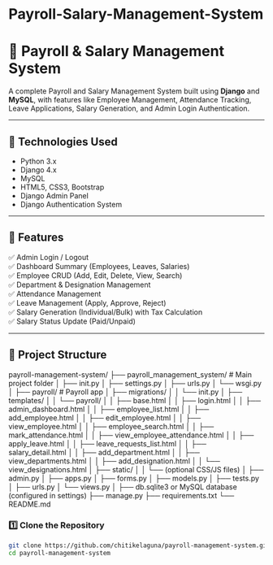 # Payroll-Salary-Management-System
# 🧾 Payroll & Salary Management System

A complete Payroll and Salary Management System built using **Django** and **MySQL**, with features like Employee Management, Attendance Tracking, Leave Applications, Salary Generation, and Admin Login Authentication.

---

## 🔧 Technologies Used

- Python 3.x  
- Django 4.x  
- MySQL  
- HTML5, CSS3, Bootstrap  
- Django Admin Panel  
- Django Authentication System  

---

## 📁 Features

✅ Admin Login / Logout  
✅ Dashboard Summary (Employees, Leaves, Salaries)  
✅ Employee CRUD (Add, Edit, Delete, View, Search)  
✅ Department & Designation Management  
✅ Attendance Management  
✅ Leave Management (Apply, Approve, Reject)  
✅ Salary Generation (Individual/Bulk) with Tax Calculation  
✅ Salary Status Update (Paid/Unpaid)

---

## 📂 Project Structure

payroll-management-system/
├── payroll_management_system/ # Main project folder
│ ├── init.py
│ ├── settings.py
│ ├── urls.py
│ └── wsgi.py
│
├── payroll/ # Payroll app
│ ├── migrations/
│ │ └── init.py
│ ├── templates/
│ │ └── payroll/
│ │ ├── base.html
│ │ ├── login.html
│ │ ├── admin_dashboard.html
│ │ ├── employee_list.html
│ │ ├── add_employee.html
│ │ ├── edit_employee.html
│ │ ├── view_employee.html
│ │ ├── employee_search.html
│ │ ├── mark_attendance.html
│ │ ├── view_employee_attendance.html
│ │ ├── apply_leave.html
│ │ ├── leave_requests_list.html
│ │ ├── salary_detail.html
│ │ ├── add_department.html
│ │ ├── view_departments.html
│ │ ├── add_designation.html
│ │ └── view_designations.html
│ ├── static/
│ │ └── (optional CSS/JS files)
│ ├── admin.py
│ ├── apps.py
│ ├── forms.py
│ ├── models.py
│ ├── tests.py
│ ├── urls.py
│ └── views.py
│
├── db.sqlite3 or MySQL database (configured in settings)
├── manage.py
├── requirements.txt
└── README.md

### 1️⃣ Clone the Repository

```bash
git clone https://github.com/chitikelaguna/payroll-management-system.git
cd payroll-management-system
